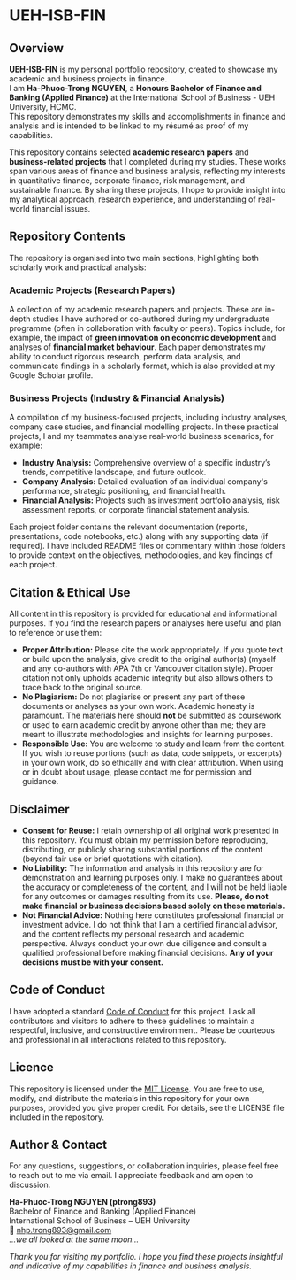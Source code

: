 # UEH-ISB-FIN

## Overview
**UEH-ISB-FIN** is my personal portfolio repository, created to showcase my academic and business projects in finance.  
I am **Ha-Phuoc-Trong NGUYEN**, a **Honours Bachelor of Finance and Banking (Applied Finance)** at the International School of Business - UEH University, HCMC.  
This repository demonstrates my skills and accomplishments in finance and analysis and is intended to be linked to my résumé as proof of my capabilities.

This repository contains selected **academic research papers** and **business-related projects** that I completed during my studies. These works span various areas of finance and business analysis, reflecting my interests in quantitative finance, corporate finance, risk management, and sustainable finance. By sharing these projects, I hope to provide insight into my analytical approach, research experience, and understanding of real-world financial issues.

## Repository Contents
The repository is organised into two main sections, highlighting both scholarly work and practical analysis:

### Academic Projects (Research Papers)
A collection of my academic research papers and projects. These are in-depth studies I have authored or co-authored during my undergraduate programme (often in collaboration with faculty or peers). Topics include, for example, the impact of **green innovation on economic development** and analyses of **financial market behaviour**. Each paper demonstrates my ability to conduct rigorous research, perform data analysis, and communicate findings in a scholarly format, which is also provided at my Google Scholar profile.

### Business Projects (Industry & Financial Analysis)
A compilation of my business-focused projects, including industry analyses, company case studies, and financial modelling projects. In these practical projects, I and my teammates analyse real-world business scenarios, for example:

- **Industry Analysis:** Comprehensive overview of a specific industry’s trends, competitive landscape, and future outlook.  
- **Company Analysis:** Detailed evaluation of an individual company's performance, strategic positioning, and financial health.  
- **Financial Analysis:** Projects such as investment portfolio analysis, risk assessment reports, or corporate financial statement analysis.  

Each project folder contains the relevant documentation (reports, presentations, code notebooks, etc.) along with any supporting data (if required). I have included README files or commentary within those folders to provide context on the objectives, methodologies, and key findings of each project.

## Citation & Ethical Use
All content in this repository is provided for educational and informational purposes. If you find the research papers or analyses here useful and plan to reference or use them:

- **Proper Attribution:** Please cite the work appropriately. If you quote text or build upon the analysis, give credit to the original author(s) (myself and any co-authors with APA 7th or Vancouver citation style). Proper citation not only upholds academic integrity but also allows others to trace back to the original source.  
- **No Plagiarism:** Do not plagiarise or present any part of these documents or analyses as your own work. Academic honesty is paramount. The materials here should **not** be submitted as coursework or used to earn academic credit by anyone other than me; they are meant to illustrate methodologies and insights for learning purposes.  
- **Responsible Use:** You are welcome to study and learn from the content. If you wish to reuse portions (such as data, code snippets, or excerpts) in your own work, do so ethically and with clear attribution. When using or in doubt about usage, please contact me for permission and guidance.  

## Disclaimer
- **Consent for Reuse:** I retain ownership of all original work presented in this repository. You must obtain my permission before reproducing, distributing, or publicly sharing substantial portions of the content (beyond fair use or brief quotations with citation).  
- **No Liability:** The information and analysis in this repository are for demonstration and learning purposes only. I make no guarantees about the accuracy or completeness of the content, and I will not be held liable for any outcomes or damages resulting from its use. **Please, do not make financial or business decisions based solely on these materials.**  
- **Not Financial Advice:** Nothing here constitutes professional financial or investment advice. I do not think that I am a certified financial advisor, and the content reflects my personal research and academic perspective. Always conduct your own due diligence and consult a qualified professional before making financial decisions. **Any of your decisions must be with your consent.**

## Code of Conduct
I have adopted a standard [Code of Conduct](CODE_OF_CONDUCT.md) for this project. I ask all contributors and visitors to adhere to these guidelines to maintain a respectful, inclusive, and constructive environment. Please be courteous and professional in all interactions related to this repository.

## Licence
This repository is licensed under the [MIT License](LICENSE). You are free to use, modify, and distribute the materials in this repository for your own purposes, provided you give proper credit. For details, see the LICENSE file included in the repository.

## Author & Contact
For any questions, suggestions, or collaboration inquiries, please feel free to reach out to me via email. I appreciate feedback and am open to discussion.

**Ha-Phuoc-Trong NGUYEN (ptrong893)**  
Bachelor of Finance and Banking (Applied Finance)  
International School of Business – UEH University  
📧 nhp.trong893@gmail.com  
*...we all looked at the same moon...*

*Thank you for visiting my portfolio. I hope you find these projects insightful and indicative of my capabilities in finance and business analysis.*
